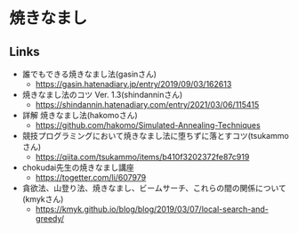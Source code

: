 # 焼きなまし

## Links
- 誰でもできる焼きなまし法(gasinさん)
    - https://gasin.hatenadiary.jp/entry/2019/09/03/162613
- 焼きなまし法のコツ Ver. 1.3(shindanninさん)
    - https://shindannin.hatenadiary.com/entry/2021/03/06/115415
- 詳解 焼きなまし法(hakomoさん)
    - https://github.com/hakomo/Simulated-Annealing-Techniques
- 競技プログラミングにおいて焼きなまし法に堕ちずに落とすコツ(tsukammoさん)
    - https://qiita.com/tsukammo/items/b410f3202372fe87c919
- chokudai先生の焼きなまし講座
    - https://togetter.com/li/607979
- 貪欲法、山登り法、焼きなまし、ビームサーチ、これらの間の関係について(kmykさん)
    - https://kmyk.github.io/blog/blog/2019/03/07/local-search-and-greedy/
